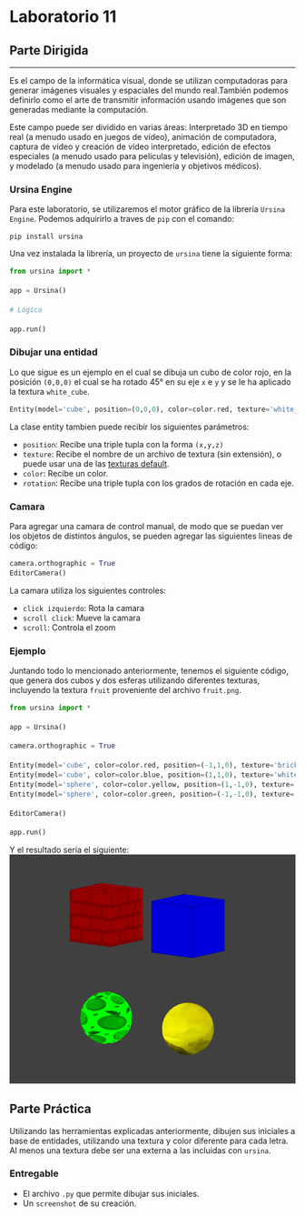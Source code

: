 # Laboratorio 11

## Parte Dirigida

---

Es el campo de la informática visual, donde se utilizan computadoras para generar imágenes visuales y espaciales del mundo real.También podemos definirlo como el arte de transmitir información usando imágenes que son generadas mediante la computación.

Este campo puede ser dividido en varias áreas: Interpretado 3D en tiempo real (a menudo usado en juegos de vídeo), animación de computadora, captura de vídeo y creación de vídeo interpretado, edición de efectos especiales (a menudo usado para películas y televisión), edición de imagen, y modelado (a menudo usado para ingeniería y objetivos médicos).

### Ursina Engine

Para este laboratorio, se utilizaremos el motor gráfico de la librería `Ursina Engine`. Podemos adquirirlo a traves de `pip` con el comando:

```
pip install ursina
```

Una vez instalada la librería, un proyecto de `ursina` tiene la siguiente forma:

```py
from ursina import *

app = Ursina()

# Lógica

app.run()
```

### Dibujar una entidad

Lo que sigue es un ejemplo en el cual se dibuja un cubo de color rojo, en la posición `(0,0,0)` el cual se ha rotado 45° en su eje `x` e `y` y se le ha aplicado la textura `white_cube`.

```py
Entity(model='cube', position=(0,0,0), color=color.red, texture='white_cube', rotation=(45,45,0))
```

La clase entity tambien puede recibir los siguientes parámetros:

- `position`: Recibe una triple tupla con la forma `(x,y,z)`
- `texture`: Recibe el nombre de un archivo de textura (sin extensión), o puede usar una de las [texturas default](https://www.ursinaengine.org/cheat_sheet.html#textures).
- `color`: Recibe un color.
- `rotation`: Recibe una triple tupla con los grados de rotación en cada eje.

### Camara

Para agregar una camara de control manual, de modo que se puedan ver los objetos de distintos ángulos, se pueden agregar las siguientes lineas de código:

```py
camera.orthographic = True
EditorCamera()
```

La camara utiliza los siguientes controles:

- `click izquierdo`: Rota la camara
- `scroll click`: Mueve la camara
- `scroll`: Controla el zoom

### Ejemplo

Juntando todo lo mencionado anteriormente, tenemos el siguiente código, que genera dos cubos y dos esferas utilizando diferentes texturas, incluyendo la textura `fruit` proveniente del archivo `fruit.png`.

```py
from ursina import *

app = Ursina()

camera.orthographic = True

Entity(model='cube', color=color.red, position=(-1,1,0), texture='brick')
Entity(model='cube', color=color.blue, position=(1,1,0), texture='white_cube')
Entity(model='sphere', color=color.yellow, position=(1,-1,0), texture='shore')
Entity(model='sphere', color=color.green, position=(-1,-1,0), texture='fruit')

EditorCamera()

app.run()
```

Y el resultado sería el siguiente:
![Ejemplo](./ejemplo.png)

## Parte Práctica

Utilizando las herramientas explicadas anteriormente, dibujen sus iniciales a base de entidades, utilizando una textura y color diferente para cada letra. Al menos una textura debe ser una externa a las incluidas con `ursina`.

### Entregable

- El archivo `.py` que permite dibujar sus iniciales.
- Un `screenshot` de su creación.